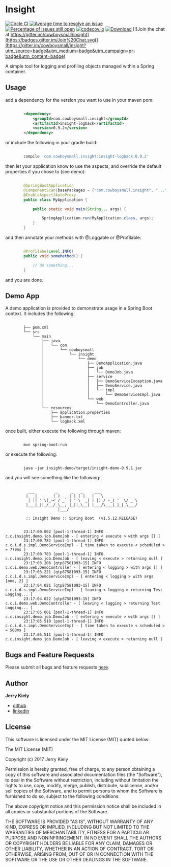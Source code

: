 Insight
=======

[![Circle CI](https://circleci.com/gh/cowboysmall/insight.svg?style=svg)](https://circleci.com/gh/cowboysmall/insight)
[![Average time to resolve an issue](http://isitmaintained.com/badge/resolution/cowboysmall/insight.svg)](http://isitmaintained.com/project/cowboysmall/insight "Average time to resolve an issue")
[![Percentage of issues still open](http://isitmaintained.com/badge/open/cowboysmall/insight.svg)](http://isitmaintained.com/project/cowboysmall/insight "Percentage of issues still open")
[![codecov.io](http://codecov.io/github/cowboysmall/insight/coverage.svg?branch=master)](http://codecov.io/github/cowboysmall/insight?branch=master)
[![Download](https://api.bintray.com/packages/cowboysmall/maven/com.cowboysmall.insight/images/download.svg)](https://bintray.com/cowboysmall/maven/com.cowboysmall.insight/_latestVersion)
[![Join the chat at https://gitter.im/cowboysmall/insight](https://badges.gitter.im/Join%20Chat.svg)](https://gitter.im/cowboysmall/insight?utm_source=badge&utm_medium=badge&utm_campaign=pr-badge&utm_content=badge)

A simple tool for logging and profiling objects managed within a Spring container.


Usage
-----

add a dependency for the version you want to use in your maven pom:

```xml

        <dependency>
            <groupId>com.cowboysmall.insight</groupId>
            <artifactId>insight-logback</artifactId>
            <version>0.9.2</version>
        </dependency>

```


or include the following in your gradle build:

```groovy

        compile 'com.cowboysmall.insight:insight-logback:0.9.2'

```

then let your application know to use the aspects, and override the default properties if you chose to (see demo):

```java

        @SpringBootApplication
        @ComponentScan(basePackages = {"com.cowboysmall.insight", "..."})
        @EnableAspectJAutoProxy
        public class MyApplication {

            public static void main(String... args) {

                SpringApplication.run(MyApplication.class, args);
            }
        }

```

and then annotate your methods with @Loggable or @Profilable:

```java

        @Profilabe(Level.INFO)
        public void someMethod() {

            // do something...
        }

```

and you are done.


Demo App
--------

A demo application is provided to demonstrate usage in a Spring Boot context. It includes the following:

```

        ├── pom.xml
        └── src
            └── main
                ├── java
                │   └── com
                │       └── cowboysmall
                │           └── insight
                │               └── demo
                │                   ├── DemoApplication.java
                │                   ├── job
                │                   │   └── DemoJob.java
                │                   ├── service
                │                   │   ├── DemoServiceException.java
                │                   │   ├── DemoService.java
                │                   │   └── impl
                │                   │       └── DemoServiceImpl.java
                │                   └── web
                │                       └── DemoController.java
                └── resources
                    ├── application.properties
                    ├── banner.txt
                    └── logback.xml

```

once built, either execute the following through maven:

```

        mvn spring-boot:run

```

or execute the following:

```

        java -jar insight-demo/target/insight-demo-0.9.1.jar

```

and you will see something like the following:

```

          ___         _      _   _     ___
         |_ _|_ _  __(_)__ _| |_| |_  |   \ ___ _ __  ___
          | || ' \(_-< / _` | ' \  _| | |) / -_) '  \/ _ \
         |___|_||_/__/_\__, |_||_\__| |___/\___|_|_|_\___/
                       |___/

         :: Insight Demo :: Spring Boot  (v1.5.12.RELEASE)


        23:17:00.002 [pool-1-thread-1] INFO  c.c.insight.demo.job.DemoJob - [ entering < execute > with args [] ]
        23:17:00.782 [pool-1-thread-1] INFO  c.c.i.d.s.impl.DemoServiceImpl - [ time taken to execute < scheduled > = 779ms ]
        23:17:00.783 [pool-1-thread-1] INFO  c.c.insight.demo.job.DemoJob - [ leaving < execute > returning null ]
        23:17:03.206 [qtp87581093-15] INFO  c.c.i.demo.web.DemoController - [ entering < logging > with args [] ]
        23:17:03.221 [qtp87581093-15] INFO  c.c.i.d.s.impl.DemoServiceImpl - [ entering < logging > with args [one, 2] ]
        23:17:04.021 [qtp87581093-15] INFO  c.c.i.d.s.impl.DemoServiceImpl - [ leaving < logging > returning Test Logging... ]
        23:17:04.022 [qtp87581093-15] INFO  c.c.i.demo.web.DemoController - [ leaving < logging > returning Test Logging... ]
        23:17:05.001 [pool-1-thread-1] INFO  c.c.insight.demo.job.DemoJob - [ entering < execute > with args [] ]
        23:17:05.510 [pool-1-thread-1] INFO  c.c.i.d.s.impl.DemoServiceImpl - [ time taken to execute < scheduled > = 508ms ]
        23:17:05.511 [pool-1-thread-1] INFO  c.c.insight.demo.job.DemoJob - [ leaving < execute > returning null ]

```


Bugs and Feature Requests
-------------------------

Please submit all bugs and feature requests [here](https://github.com/cowboysmall/insight/issues/new).


Author
------

__Jerry Kiely__
- [github](https://github.com/cowboysmall)
- [linkedin](https://www.linkedin.com/in/cowboysmall)


License
-------

This software is licensed under the MIT License (MIT) quoted below:

The MIT License (MIT)

Copyright (c) 2017 Jerry Kiely

Permission is hereby granted, free of charge, to any person obtaining a copy
of this software and associated documentation files (the "Software"), to deal
in the Software without restriction, including without limitation the rights
to use, copy, modify, merge, publish, distribute, sublicense, and/or sell
copies of the Software, and to permit persons to whom the Software is
furnished to do so, subject to the following conditions:

The above copyright notice and this permission notice shall be included in all
copies or substantial portions of the Software.

THE SOFTWARE IS PROVIDED "AS IS", WITHOUT WARRANTY OF ANY KIND, EXPRESS OR
IMPLIED, INCLUDING BUT NOT LIMITED TO THE WARRANTIES OF MERCHANTABILITY,
FITNESS FOR A PARTICULAR PURPOSE AND NONINFRINGEMENT. IN NO EVENT SHALL THE
AUTHORS OR COPYRIGHT HOLDERS BE LIABLE FOR ANY CLAIM, DAMAGES OR OTHER
LIABILITY, WHETHER IN AN ACTION OF CONTRACT, TORT OR OTHERWISE, ARISING FROM,
OUT OF OR IN CONNECTION WITH THE SOFTWARE OR THE USE OR OTHER DEALINGS IN THE
SOFTWARE.

